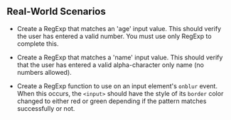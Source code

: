 ## Real-World Scenarios

- Create a RegExp that matches an 'age' input value. This should verify the user has entered a valid number. You must use only RegExp to complete this.

- Create a RegExp that matches a 'name' input value. This should verify that the user has entered a valid alpha-character only name (no numbers allowed).

- Create a RegExp function to use on an input element's `onblur` event. When this occurs, the `<input>` should have the style of its `border` color changed to either red or green depending if the pattern matches successfully or not.
